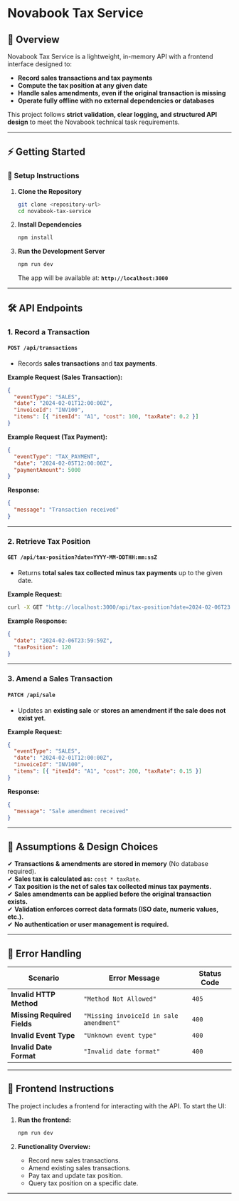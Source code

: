 # **Novabook Tax Service**

## **📌 Overview**

Novabook Tax Service is a lightweight, in-memory API with a frontend interface designed to:

- **Record sales transactions and tax payments**
- **Compute the tax position at any given date**
- **Handle sales amendments, even if the original transaction is missing**
- **Operate fully offline with no external dependencies or databases**

This project follows **strict validation, clear logging, and structured API design** to meet the Novabook technical task requirements.

---

## **⚡️ Getting Started**

### **🔧 Setup Instructions**

1. **Clone the Repository**

   ```sh
   git clone <repository-url>
   cd novabook-tax-service
   ```

2. **Install Dependencies**

   ```sh
   npm install
   ```

3. **Run the Development Server**

   ```sh
   npm run dev
   ```

   The app will be available at: **`http://localhost:3000`**

---

## **🛠 API Endpoints**

### **1. Record a Transaction**

#### **`POST /api/transactions`**

- Records **sales transactions** and **tax payments**.

**Example Request (Sales Transaction):**

```json
{
  "eventType": "SALES",
  "date": "2024-02-01T12:00:00Z",
  "invoiceId": "INV100",
  "items": [{ "itemId": "A1", "cost": 100, "taxRate": 0.2 }]
}
```

**Example Request (Tax Payment):**

```json
{
  "eventType": "TAX_PAYMENT",
  "date": "2024-02-05T12:00:00Z",
  "paymentAmount": 5000
}
```

**Response:**

```json
{
  "message": "Transaction received"
}
```

---

### **2. Retrieve Tax Position**

#### **`GET /api/tax-position?date=YYYY-MM-DDTHH:mm:ssZ`**

- Returns **total sales tax collected minus tax payments** up to the given date.

**Example Request:**

```sh
curl -X GET "http://localhost:3000/api/tax-position?date=2024-02-06T23:59:59Z"
```

**Example Response:**

```json
{
  "date": "2024-02-06T23:59:59Z",
  "taxPosition": 120
}
```

---

### **3. Amend a Sales Transaction**

#### **`PATCH /api/sale`**

- Updates an **existing sale** or **stores an amendment if the sale does not exist yet**.

**Example Request:**

```json
{
  "eventType": "SALES",
  "date": "2024-02-01T12:00:00Z",
  "invoiceId": "INV100",
  "items": [{ "itemId": "A1", "cost": 200, "taxRate": 0.15 }]
}
```

**Response:**

```json
{
  "message": "Sale amendment received"
}
```

---

## **📜 Assumptions & Design Choices**

✔ **Transactions & amendments are stored in memory** (No database required).\
✔ **Sales tax is calculated as:** `cost * taxRate`.\
✔ **Tax position is the net of sales tax collected minus tax payments.**\
✔ **Sales amendments can be applied before the original transaction exists.**\
✔ **Validation enforces correct data formats (ISO date, numeric values, etc.).**\
✔ **No authentication or user management is required.**

---

## **📌 Error Handling**

| **Scenario**                | **Error Message**                       | **Status Code** |
| --------------------------- | --------------------------------------- | --------------- |
| **Invalid HTTP Method**     | `"Method Not Allowed"`                  | `405`           |
| **Missing Required Fields** | `"Missing invoiceId in sale amendment"` | `400`           |
| **Invalid Event Type**      | `"Unknown event type"`                  | `400`           |
| **Invalid Date Format**     | `"Invalid date format"`                 | `400`           |

---

## **🚀 Frontend Instructions**

The project includes a frontend for interacting with the API. To start the UI:

1. **Run the frontend:**

   ```sh
   npm run dev
   ```

2. **Functionality Overview:**

   - Record new sales transactions.
   - Amend existing sales transactions.
   - Pay tax and update tax position.
   - Query tax position on a specific date.

---
